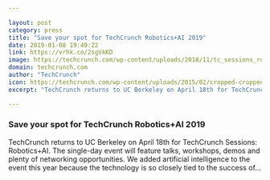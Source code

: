 ```yaml
---

layout: post
category: press
title: "Save your spot for TechCrunch Robotics+AI 2019"
date: 2019-01-08 19:49:22
link: https://vrhk.co/2sgVkKD
image: https://techcrunch.com/wp-content/uploads/2018/11/tc_sessions_roboticsai-graphic-for-posts.png?w=734
domain: techcrunch.com
author: "TechCrunch"
icon: https://techcrunch.com/wp-content/uploads/2015/02/cropped-cropped-favicon-gradient.png?w=180
excerpt: "TechCrunch returns to UC Berkeley on April 18th for TechCrunch Sessions: Robotics+AI. The single-day event will feature talks, workshops, demos and plenty of networking opportunities. We added artificial intelligence to the event this year because the technology is so closely tied to the success of…"

---
```


### Save your spot for TechCrunch Robotics+AI 2019

TechCrunch returns to UC Berkeley on April 18th for TechCrunch Sessions: Robotics+AI. The single-day event will feature talks, workshops, demos and plenty of networking opportunities. We added artificial intelligence to the event this year because the technology is so closely tied to the success of…